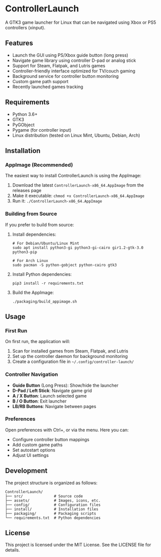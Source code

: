 # ControllerLaunch

A GTK3 game launcher for Linux that can be navigated using Xbox or PS5 controllers (xinput).

## Features

- Launch the GUI using PS/Xbox guide button (long press)
- Navigate game library using controller D-pad or analog stick
- Support for Steam, Flatpak, and Lutris games
- Controller-friendly interface optimized for TV/couch gaming
- Background service for controller button monitoring
- Custom game path support
- Recently launched games tracking

## Requirements

- Python 3.6+
- GTK3
- PyGObject
- Pygame (for controller input)
- Linux distribution (tested on Linux Mint, Ubuntu, Debian, Arch)

## Installation

### AppImage (Recommended)

The easiest way to install ControllerLaunch is using the AppImage:

1. Download the latest `ControllerLaunch-x86_64.AppImage` from the releases page
2. Make it executable: `chmod +x ControllerLaunch-x86_64.AppImage`
3. Run it: `./ControllerLaunch-x86_64.AppImage`

### Building from Source

If you prefer to build from source:

1. Install dependencies:
   ```
   # For Debian/Ubuntu/Linux Mint
   sudo apt install python3-gi python3-gi-cairo gir1.2-gtk-3.0 python3-pip
   
   # For Arch Linux
   sudo pacman -S python-gobject python-cairo gtk3
   ```

2. Install Python dependencies:
   ```
   pip3 install -r requirements.txt
   ```

3. Build the AppImage:
   ```
   ./packaging/build_appimage.sh
   ```

## Usage

### First Run

On first run, the application will:
1. Scan for installed games from Steam, Flatpak, and Lutris
2. Set up the controller daemon for background monitoring
3. Create a configuration file in `~/.config/controller-launch/`

### Controller Navigation

- **Guide Button** (Long Press): Show/hide the launcher
- **D-Pad / Left Stick**: Navigate game grid
- **A / X Button**: Launch selected game
- **B / O Button**: Exit launcher
- **LB/RB Buttons**: Navigate between pages

### Preferences

Open preferences with Ctrl+, or via the menu. Here you can:
- Configure controller button mappings
- Add custom game paths
- Set autostart options
- Adjust UI settings

## Development

The project structure is organized as follows:

```
ControllerLaunch/
├── src/              # Source code
├── assets/           # Images, icons, etc.
├── config/           # Configuration files
├── install/          # Installation files
├── packaging/        # Packaging scripts
└── requirements.txt  # Python dependencies
```

## License

This project is licensed under the MIT License. See the LICENSE file for details.
